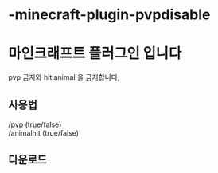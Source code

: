 # -minecraft-plugin-pvpdisable
마인크래프트 플러그인 입니다
=============
pvp 금지와 hit animal 을 금지합니다;

사용법
-------------

/pvp (true/false) \
/animalhit (true/false)


다운로드
-------------

